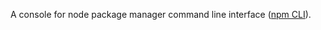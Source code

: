 A console for node package manager command line interface ([npm CLI](https://supravisor.github.io/npm-cli-console/)).
